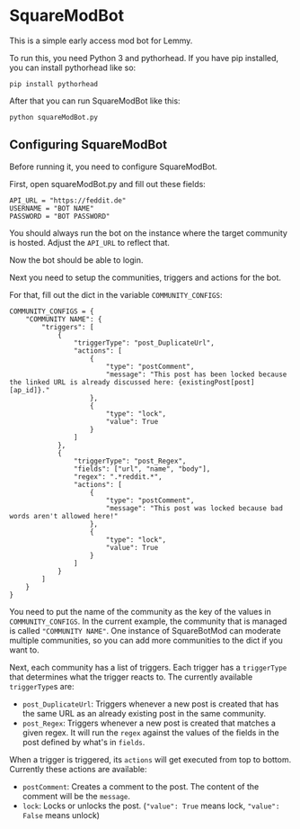 # SquareModBot

This is a simple early access mod bot for Lemmy.

To run this, you need Python 3 and pythorhead. If you have pip installed, you can install pythorhead like so:

`pip install pythorhead`

After that you can run SquareModBot like this:

`python squareModBot.py`

## Configuring SquareModBot

Before running it, you need to configure SquareModBot.

First, open squareModBot.py and fill out these fields:

```
API_URL = "https://feddit.de"
USERNAME = "BOT NAME"
PASSWORD = "BOT PASSWORD"
```

You should always run the bot on the instance where the target community is hosted. Adjust the `API_URL` to reflect that.

Now the bot should be able to login.

Next you need to setup the communities, triggers and actions for the bot.

For that, fill out the dict in the variable `COMMUNITY_CONFIGS`:

```
COMMUNITY_CONFIGS = {
	"COMMUNITY NAME": {
		"triggers": [
			{
				"triggerType": "post_DuplicateUrl",
				"actions": [
					{
						"type": "postComment",
						"message": "This post has been locked because the linked URL is already discussed here: {existingPost[post][ap_id]}."
					},
					{
						"type": "lock",
						"value": True
					}
				]
			},
			{
				"triggerType": "post_Regex",
				"fields": ["url", "name", "body"],
				"regex": ".*reddit.*",
				"actions": [
					{
						"type": "postComment",
						"message": "This post was locked because bad words aren't allowed here!"
					},
					{
						"type": "lock",
						"value": True
					}
				]
			}
		]
	}
}
```

You need to put the name of the community as the key of the values in `COMMUNITY_CONFIGS`. In the current example, the community that is managed is called `"COMMUNITY NAME"`. One instance of SquareBotMod can moderate multiple communities, so you can add more communities to the dict if you want to.

Next, each community has a list of triggers. Each trigger has a `triggerType` that determines what the trigger reacts to. The currently available `triggerType`s are:

- `post_DuplicateUrl`: Triggers whenever a new post is created that has the same URL as an already existing post in the same community.
- `post_Regex`: Triggers whenever a new post is created that matches a given regex. It will run the `regex` against the values of the fields in the post defined by what's in `fields`.

When a trigger is triggered, its `actions` will get executed from top to bottom. Currently these actions are available:

- `postComment`: Creates a comment to the post. The content of the comment will be the `message`.
- `lock`: Locks or unlocks the post. (`"value": True` means lock, `"value": False` means unlock)
